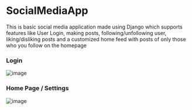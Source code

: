 # SocialMediaApp

This is basic social media application made using Django which supports features like User Login, making posts, following/unfollowing user, liking/disliking posts and a customized home feed with posts of only those who you follow on the homepage

### Login
![image](https://github.com/3141roy/SocialMediaApp/assets/91184875/c2bb4177-a082-4891-9fea-eb3045c73b5e)

### Home Page / Settings
![image](https://github.com/3141roy/SocialMediaApp/assets/91184875/f9f2efd0-ef4d-4f43-a436-e7b29112a91a)

